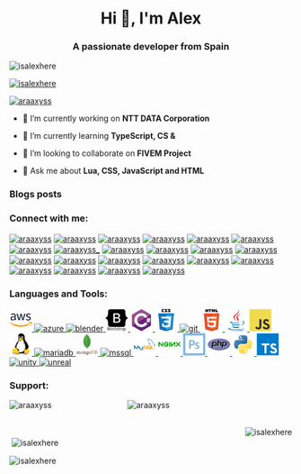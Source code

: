 <h1 align="center">Hi 👋, I'm Alex</h1>
<h3 align="center">A passionate developer from Spain</h3>

<p align="left"> <img src="https://komarev.com/ghpvc/?username=isalexhere&label=Profile%20views&color=0e75b6&style=flat" alt="isalexhere" /> </p>

<p align="left"> <a href="https://github.com/ryo-ma/github-profile-trophy"><img src="https://github-profile-trophy.vercel.app/?username=isalexhere" alt="isalexhere" /></a> </p>

<p align="left"> <a href="https://twitter.com/araaxyss" target="blank"><img src="https://img.shields.io/twitter/follow/araaxyss?logo=twitter&style=for-the-badge" alt="araaxyss" /></a> </p>

- 🔭 I’m currently working on **NTT DATA Corporation**

- 🌱 I’m currently learning **TypeScript, CS &**

- 👯 I’m looking to collaborate on **FIVEM Project**

- 💬 Ask me about **Lua, CSS, JavaScript and HTML**

### Blogs posts
<!-- BLOG-POST-LIST:START -->
<!-- BLOG-POST-LIST:END -->

<h3 align="left">Connect with me:</h3>
<p align="left">
<a href="https://codepen.io/araaxyss" target="blank"><img align="center" src="https://raw.githubusercontent.com/rahuldkjain/github-profile-readme-generator/master/src/images/icons/Social/codepen.svg" alt="araaxyss" height="30" width="40" /></a>
<a href="https://dev.to/araaxyss" target="blank"><img align="center" src="https://raw.githubusercontent.com/rahuldkjain/github-profile-readme-generator/master/src/images/icons/Social/devto.svg" alt="araaxyss" height="30" width="40" /></a>
<a href="https://twitter.com/araaxyss" target="blank"><img align="center" src="https://raw.githubusercontent.com/rahuldkjain/github-profile-readme-generator/master/src/images/icons/Social/twitter.svg" alt="araaxyss" height="30" width="40" /></a>
<a href="https://linkedin.com/in/araaxyss" target="blank"><img align="center" src="https://raw.githubusercontent.com/rahuldkjain/github-profile-readme-generator/master/src/images/icons/Social/linked-in-alt.svg" alt="araaxyss" height="30" width="40" /></a>
<a href="https://stackoverflow.com/users/araaxyss" target="blank"><img align="center" src="https://raw.githubusercontent.com/rahuldkjain/github-profile-readme-generator/master/src/images/icons/Social/stack-overflow.svg" alt="araaxyss" height="30" width="40" /></a>
<a href="https://kaggle.com/araaxyss" target="blank"><img align="center" src="https://raw.githubusercontent.com/rahuldkjain/github-profile-readme-generator/master/src/images/icons/Social/kaggle.svg" alt="araaxyss" height="30" width="40" /></a>
<a href="https://fb.com/araaxyss" target="blank"><img align="center" src="https://raw.githubusercontent.com/rahuldkjain/github-profile-readme-generator/master/src/images/icons/Social/facebook.svg" alt="araaxyss" height="30" width="40" /></a>
<a href="https://instagram.com/araaxyss_" target="blank"><img align="center" src="https://raw.githubusercontent.com/rahuldkjain/github-profile-readme-generator/master/src/images/icons/Social/instagram.svg" alt="araaxyss_" height="30" width="40" /></a>
<a href="https://dribbble.com/araaxyss" target="blank"><img align="center" src="https://raw.githubusercontent.com/rahuldkjain/github-profile-readme-generator/master/src/images/icons/Social/dribbble.svg" alt="araaxyss" height="30" width="40" /></a>
<a href="https://www.behance.net/araaxyss" target="blank"><img align="center" src="https://raw.githubusercontent.com/rahuldkjain/github-profile-readme-generator/master/src/images/icons/Social/behance.svg" alt="araaxyss" height="30" width="40" /></a>
<a href="https://hashnode.com/araaxyss" target="blank"><img align="center" src="https://raw.githubusercontent.com/rahuldkjain/github-profile-readme-generator/master/src/images/icons/Social/hashnode.svg" alt="araaxyss" height="30" width="40" /></a>
<a href="https://medium.com/araaxyss" target="blank"><img align="center" src="https://raw.githubusercontent.com/rahuldkjain/github-profile-readme-generator/master/src/images/icons/Social/medium.svg" alt="araaxyss" height="30" width="40" /></a>
<a href="https://www.youtube.com/c/araaxyss" target="blank"><img align="center" src="https://raw.githubusercontent.com/rahuldkjain/github-profile-readme-generator/master/src/images/icons/Social/youtube.svg" alt="araaxyss" height="30" width="40" /></a>
<a href="https://www.codechef.com/users/araaxyss" target="blank"><img align="center" src="https://cdn.jsdelivr.net/npm/simple-icons@3.1.0/icons/codechef.svg" alt="araaxyss" height="30" width="40" /></a>
<a href="https://www.hackerrank.com/araaxyss" target="blank"><img align="center" src="https://raw.githubusercontent.com/rahuldkjain/github-profile-readme-generator/master/src/images/icons/Social/hackerrank.svg" alt="araaxyss" height="30" width="40" /></a>
<a href="https://codeforces.com/profile/araaxyss" target="blank"><img align="center" src="https://raw.githubusercontent.com/rahuldkjain/github-profile-readme-generator/master/src/images/icons/Social/codeforces.svg" alt="araaxyss" height="30" width="40" /></a>
<a href="https://www.leetcode.com/araaxyss" target="blank"><img align="center" src="https://raw.githubusercontent.com/rahuldkjain/github-profile-readme-generator/master/src/images/icons/Social/leet-code.svg" alt="araaxyss" height="30" width="40" /></a>
<a href="https://www.hackerearth.com/araaxyss" target="blank"><img align="center" src="https://raw.githubusercontent.com/rahuldkjain/github-profile-readme-generator/master/src/images/icons/Social/hackerearth.svg" alt="araaxyss" height="30" width="40" /></a>
<a href="https://auth.geeksforgeeks.org/user/araaxyss" target="blank"><img align="center" src="https://raw.githubusercontent.com/rahuldkjain/github-profile-readme-generator/master/src/images/icons/Social/geeks-for-geeks.svg" alt="araaxyss" height="30" width="40" /></a>
<a href="https://www.topcoder.com/members/araaxyss" target="blank"><img align="center" src="https://raw.githubusercontent.com/rahuldkjain/github-profile-readme-generator/master/src/images/icons/Social/topcoder.svg" alt="araaxyss" height="30" width="40" /></a>
<a href="https://discord.gg/araaxyss" target="blank"><img align="center" src="https://raw.githubusercontent.com/rahuldkjain/github-profile-readme-generator/master/src/images/icons/Social/discord.svg" alt="araaxyss" height="30" width="40" /></a>
<a href="/araaxyss" target="blank"><img align="center" src="https://raw.githubusercontent.com/rahuldkjain/github-profile-readme-generator/master/src/images/icons/Social/rss.svg" alt="araaxyss" height="30" width="40" /></a>
</p>

<h3 align="left">Languages and Tools:</h3>
<p align="left"> <a href="https://aws.amazon.com" target="_blank" rel="noreferrer"> <img src="https://raw.githubusercontent.com/devicons/devicon/master/icons/amazonwebservices/amazonwebservices-original-wordmark.svg" alt="aws" width="40" height="40"/> </a> <a href="https://azure.microsoft.com/en-in/" target="_blank" rel="noreferrer"> <img src="https://www.vectorlogo.zone/logos/microsoft_azure/microsoft_azure-icon.svg" alt="azure" width="40" height="40"/> </a> <a href="https://www.blender.org/" target="_blank" rel="noreferrer"> <img src="https://download.blender.org/branding/community/blender_community_badge_white.svg" alt="blender" width="40" height="40"/> </a> <a href="https://getbootstrap.com" target="_blank" rel="noreferrer"> <img src="https://raw.githubusercontent.com/devicons/devicon/master/icons/bootstrap/bootstrap-plain-wordmark.svg" alt="bootstrap" width="40" height="40"/> </a> <a href="https://www.w3schools.com/cs/" target="_blank" rel="noreferrer"> <img src="https://raw.githubusercontent.com/devicons/devicon/master/icons/csharp/csharp-original.svg" alt="csharp" width="40" height="40"/> </a> <a href="https://www.w3schools.com/css/" target="_blank" rel="noreferrer"> <img src="https://raw.githubusercontent.com/devicons/devicon/master/icons/css3/css3-original-wordmark.svg" alt="css3" width="40" height="40"/> </a> <a href="https://git-scm.com/" target="_blank" rel="noreferrer"> <img src="https://www.vectorlogo.zone/logos/git-scm/git-scm-icon.svg" alt="git" width="40" height="40"/> </a> <a href="https://www.w3.org/html/" target="_blank" rel="noreferrer"> <img src="https://raw.githubusercontent.com/devicons/devicon/master/icons/html5/html5-original-wordmark.svg" alt="html5" width="40" height="40"/> </a> <a href="https://www.java.com" target="_blank" rel="noreferrer"> <img src="https://raw.githubusercontent.com/devicons/devicon/master/icons/java/java-original.svg" alt="java" width="40" height="40"/> </a> <a href="https://developer.mozilla.org/en-US/docs/Web/JavaScript" target="_blank" rel="noreferrer"> <img src="https://raw.githubusercontent.com/devicons/devicon/master/icons/javascript/javascript-original.svg" alt="javascript" width="40" height="40"/> </a> <a href="https://www.linux.org/" target="_blank" rel="noreferrer"> <img src="https://raw.githubusercontent.com/devicons/devicon/master/icons/linux/linux-original.svg" alt="linux" width="40" height="40"/> </a> <a href="https://mariadb.org/" target="_blank" rel="noreferrer"> <img src="https://www.vectorlogo.zone/logos/mariadb/mariadb-icon.svg" alt="mariadb" width="40" height="40"/> </a> <a href="https://www.mongodb.com/" target="_blank" rel="noreferrer"> <img src="https://raw.githubusercontent.com/devicons/devicon/master/icons/mongodb/mongodb-original-wordmark.svg" alt="mongodb" width="40" height="40"/> </a> <a href="https://www.microsoft.com/en-us/sql-server" target="_blank" rel="noreferrer"> <img src="https://www.svgrepo.com/show/303229/microsoft-sql-server-logo.svg" alt="mssql" width="40" height="40"/> </a> <a href="https://www.mysql.com/" target="_blank" rel="noreferrer"> <img src="https://raw.githubusercontent.com/devicons/devicon/master/icons/mysql/mysql-original-wordmark.svg" alt="mysql" width="40" height="40"/> </a> <a href="https://www.nginx.com" target="_blank" rel="noreferrer"> <img src="https://raw.githubusercontent.com/devicons/devicon/master/icons/nginx/nginx-original.svg" alt="nginx" width="40" height="40"/> </a> <a href="https://www.photoshop.com/en" target="_blank" rel="noreferrer"> <img src="https://raw.githubusercontent.com/devicons/devicon/master/icons/photoshop/photoshop-line.svg" alt="photoshop" width="40" height="40"/> </a> <a href="https://www.php.net" target="_blank" rel="noreferrer"> <img src="https://raw.githubusercontent.com/devicons/devicon/master/icons/php/php-original.svg" alt="php" width="40" height="40"/> </a> <a href="https://www.python.org" target="_blank" rel="noreferrer"> <img src="https://raw.githubusercontent.com/devicons/devicon/master/icons/python/python-original.svg" alt="python" width="40" height="40"/> </a> <a href="https://www.typescriptlang.org/" target="_blank" rel="noreferrer"> <img src="https://raw.githubusercontent.com/devicons/devicon/master/icons/typescript/typescript-original.svg" alt="typescript" width="40" height="40"/> </a> <a href="https://unity.com/" target="_blank" rel="noreferrer"> <img src="https://www.vectorlogo.zone/logos/unity3d/unity3d-icon.svg" alt="unity" width="40" height="40"/> </a> <a href="https://unrealengine.com/" target="_blank" rel="noreferrer"> <img src="https://raw.githubusercontent.com/kenangundogan/fontisto/036b7eca71aab1bef8e6a0518f7329f13ed62f6b/icons/svg/brand/unreal-engine.svg" alt="unreal" width="40" height="40"/> </a> </p>

<h3 align="left">Support:</h3>
<p><a href="https://www.buymeacoffee.com/araaxyss"> <img align="left" src="https://cdn.buymeacoffee.com/buttons/v2/default-yellow.png" height="50" width="210" alt="araaxyss" /></a><a href="https://ko-fi.com/araaxyss"> <img align="left" src="https://cdn.ko-fi.com/cdn/kofi3.png?v=3" height="50" width="210" alt="araaxyss" /></a></p><br><br>

<p><img align="left" src="https://github-readme-stats.vercel.app/api/top-langs?username=isalexhere&show_icons=true&locale=en&layout=compact" alt="isalexhere" /></p>

<p>&nbsp;<img align="center" src="https://github-readme-stats.vercel.app/api?username=isalexhere&show_icons=true&locale=en" alt="isalexhere" /></p>

<p><img align="center" src="https://github-readme-streak-stats.herokuapp.com/?user=isalexhere&" alt="isalexhere" /></p>
